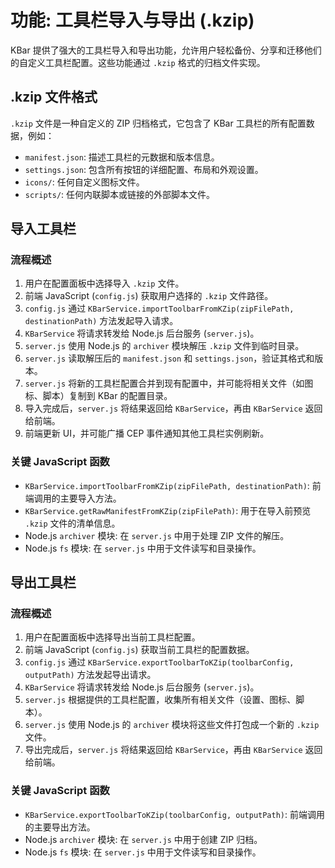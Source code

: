 # 功能: 工具栏导入与导出 (.kzip)

KBar 提供了强大的工具栏导入和导出功能，允许用户轻松备份、分享和迁移他们的自定义工具栏配置。这些功能通过 `.kzip` 格式的归档文件实现。

## .kzip 文件格式

`.kzip` 文件是一种自定义的 ZIP 归档格式，它包含了 KBar 工具栏的所有配置数据，例如：

*   `manifest.json`: 描述工具栏的元数据和版本信息。
*   `settings.json`: 包含所有按钮的详细配置、布局和外观设置。
*   `icons/`: 任何自定义图标文件。
*   `scripts/`: 任何内联脚本或链接的外部脚本文件。

## 导入工具栏

### 流程概述

1.  用户在配置面板中选择导入 `.kzip` 文件。
2.  前端 JavaScript (`config.js`) 获取用户选择的 `.kzip` 文件路径。
3.  `config.js` 通过 `KBarService.importToolbarFromKZip(zipFilePath, destinationPath)` 方法发起导入请求。
4.  `KBarService` 将请求转发给 Node.js 后台服务 (`server.js`)。
5.  `server.js` 使用 Node.js 的 `archiver` 模块解压 `.kzip` 文件到临时目录。
6.  `server.js` 读取解压后的 `manifest.json` 和 `settings.json`，验证其格式和版本。
7.  `server.js` 将新的工具栏配置合并到现有配置中，并可能将相关文件（如图标、脚本）复制到 KBar 的配置目录。
8.  导入完成后，`server.js` 将结果返回给 `KBarService`，再由 `KBarService` 返回给前端。
9.  前端更新 UI，并可能广播 CEP 事件通知其他工具栏实例刷新。

### 关键 JavaScript 函数

*   `KBarService.importToolbarFromKZip(zipFilePath, destinationPath)`: 前端调用的主要导入方法。
*   `KBarService.getRawManifestFromKZip(zipFilePath)`: 用于在导入前预览 `.kzip` 文件的清单信息。
*   Node.js `archiver` 模块: 在 `server.js` 中用于处理 ZIP 文件的解压。
*   Node.js `fs` 模块: 在 `server.js` 中用于文件读写和目录操作。

## 导出工具栏

### 流程概述

1.  用户在配置面板中选择导出当前工具栏配置。
2.  前端 JavaScript (`config.js`) 获取当前工具栏的配置数据。
3.  `config.js` 通过 `KBarService.exportToolbarToKZip(toolbarConfig, outputPath)` 方法发起导出请求。
4.  `KBarService` 将请求转发给 Node.js 后台服务 (`server.js`)。
5.  `server.js` 根据提供的工具栏配置，收集所有相关文件（设置、图标、脚本）。
6.  `server.js` 使用 Node.js 的 `archiver` 模块将这些文件打包成一个新的 `.kzip` 文件。
7.  导出完成后，`server.js` 将结果返回给 `KBarService`，再由 `KBarService` 返回给前端。

### 关键 JavaScript 函数

*   `KBarService.exportToolbarToKZip(toolbarConfig, outputPath)`: 前端调用的主要导出方法。
*   Node.js `archiver` 模块: 在 `server.js` 中用于创建 ZIP 归档。
*   Node.js `fs` 模块: 在 `server.js` 中用于文件读写和目录操作。

